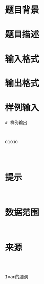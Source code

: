 

# 题目背景



# 题目描述



# 输入格式



# 输出格式



# 样例输入


<pre>
# 样例输出


<pre>01010</pre>

# 提示



# 数据范围



# 来源


<p>
Ivan的脑洞
</p>
